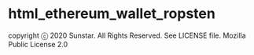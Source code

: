 # html_ethereum_wallet_ropsten

copyright ⓒ 2020 Sunstar. All Rights Reserved.
See LICENSE file. Mozilla Public License 2.0
